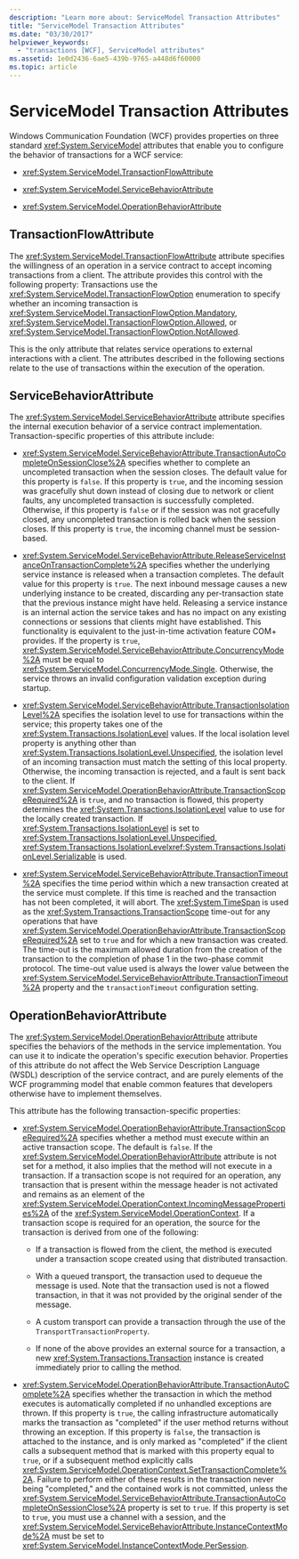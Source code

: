 ```yaml
---
description: "Learn more about: ServiceModel Transaction Attributes"
title: "ServiceModel Transaction Attributes"
ms.date: "03/30/2017"
helpviewer_keywords:
  - "transactions [WCF], ServiceModel attributes"
ms.assetid: 1e0d2436-6ae5-439b-9765-a448d6f60000
ms.topic: article
---
```

# ServiceModel Transaction Attributes

Windows Communication Foundation (WCF) provides properties on three standard <xref:System.ServiceModel> attributes that enable you to configure the behavior of transactions for a WCF service:

- <xref:System.ServiceModel.TransactionFlowAttribute>

- <xref:System.ServiceModel.ServiceBehaviorAttribute>

- <xref:System.ServiceModel.OperationBehaviorAttribute>

## TransactionFlowAttribute

The <xref:System.ServiceModel.TransactionFlowAttribute> attribute specifies the willingness of an operation in a service contract to accept incoming transactions from a client. The attribute provides this control with the following property: Transactions use the <xref:System.ServiceModel.TransactionFlowOption> enumeration to specify whether an incoming transaction is <xref:System.ServiceModel.TransactionFlowOption.Mandatory>, <xref:System.ServiceModel.TransactionFlowOption.Allowed>, or <xref:System.ServiceModel.TransactionFlowOption.NotAllowed>.

This is the only attribute that relates service operations to external interactions with a client. The attributes described in the following sections relate to the use of transactions within the execution of the operation.

## ServiceBehaviorAttribute

The <xref:System.ServiceModel.ServiceBehaviorAttribute> attribute specifies the internal execution behavior of a service contract implementation. Transaction-specific properties of this attribute include:

- <xref:System.ServiceModel.ServiceBehaviorAttribute.TransactionAutoCompleteOnSessionClose%2A> specifies whether to complete an uncompleted transaction when the session closes. The default value for this property is `false`. If this property is `true`, and the incoming session was gracefully shut down instead of closing due to network or client faults, any uncompleted transaction is successfully completed. Otherwise, if this property is `false` or if the session was not gracefully closed, any uncompleted transaction is rolled back when the session closes. If this property is `true`, the incoming channel must be session-based.

- <xref:System.ServiceModel.ServiceBehaviorAttribute.ReleaseServiceInstanceOnTransactionComplete%2A> specifies whether the underlying service instance is released when a transaction completes. The default value for this property is `true`. The next inbound message causes a new underlying instance to be created, discarding any per-transaction state that the previous instance might have held. Releasing a service instance is an internal action the service takes and has no impact on any existing connections or sessions that clients might have established. This functionality is equivalent to the just-in-time activation feature COM+ provides. If the property is `true`, <xref:System.ServiceModel.ServiceBehaviorAttribute.ConcurrencyMode%2A> must be equal to <xref:System.ServiceModel.ConcurrencyMode.Single>. Otherwise, the service throws an invalid configuration validation exception during startup.

- <xref:System.ServiceModel.ServiceBehaviorAttribute.TransactionIsolationLevel%2A> specifies the isolation level to use for transactions within the service; this property takes one of the <xref:System.Transactions.IsolationLevel> values. If the local isolation level property is anything other than <xref:System.Transactions.IsolationLevel.Unspecified>, the isolation level of an incoming transaction must match the setting of this local property. Otherwise, the incoming transaction is rejected, and a fault is sent back to the client. If <xref:System.ServiceModel.OperationBehaviorAttribute.TransactionScopeRequired%2A> is `true`, and no transaction is flowed, this property determines the <xref:System.Transactions.IsolationLevel> value to use for the locally created transaction. If <xref:System.Transactions.IsolationLevel> is set to <xref:System.Transactions.IsolationLevel.Unspecified>, <xref:System.Transactions.IsolationLevel><xref:System.Transactions.IsolationLevel.Serializable> is used.

- <xref:System.ServiceModel.ServiceBehaviorAttribute.TransactionTimeout%2A> specifies the time period within which a new transaction created at the service must complete. If this time is reached and the transaction has not been completed, it will abort. The <xref:System.TimeSpan> is used as the <xref:System.Transactions.TransactionScope> time-out for any operations that have <xref:System.ServiceModel.OperationBehaviorAttribute.TransactionScopeRequired%2A> set to `true` and for which a new transaction was created. The time-out is the maximum allowed duration from the creation of the transaction to the completion of phase 1 in the two-phase commit protocol. The time-out value used is always the lower value between the <xref:System.ServiceModel.ServiceBehaviorAttribute.TransactionTimeout%2A> property and the `transactionTimeout` configuration setting.

## OperationBehaviorAttribute

The <xref:System.ServiceModel.OperationBehaviorAttribute> attribute specifies the behaviors of the methods in the service implementation. You can use it to indicate the operation's specific execution behavior. Properties of this attribute do not affect the Web Service Description Language (WSDL) description of the service contract, and are purely elements of the WCF programming model that enable common features that developers otherwise have to implement themselves.

This attribute has the following transaction-specific properties:

- <xref:System.ServiceModel.OperationBehaviorAttribute.TransactionScopeRequired%2A> specifies whether a method must execute within an active transaction scope. The default is `false`. If the <xref:System.ServiceModel.OperationBehaviorAttribute> attribute is not set for a method, it also implies that the method will not execute in a transaction. If a transaction scope is not required for an operation, any transaction that is present within the message header is not activated and remains as an element of the <xref:System.ServiceModel.OperationContext.IncomingMessageProperties%2A> of the <xref:System.ServiceModel.OperationContext>. If a transaction scope is required for an operation, the source for the transaction is derived from one of the following:

  - If a transaction is flowed from the client, the method is executed under a transaction scope created using that distributed transaction.

  - With a queued transport, the transaction used to dequeue the message is used. Note that the transaction used is not a flowed transaction, in that it was not provided by the original sender of the message.

  - A custom transport can provide a transaction through the use of the `TransportTransactionProperty`.

  - If none of the above provides an external source for a transaction, a new <xref:System.Transactions.Transaction> instance is created immediately prior to calling the method.

- <xref:System.ServiceModel.OperationBehaviorAttribute.TransactionAutoComplete%2A> specifies whether the transaction in which the method executes is automatically completed if no unhandled exceptions are thrown. If this property is `true`, the calling infrastructure automatically marks the transaction as "completed" if the user method returns without throwing an exception. If this property is `false`, the transaction is attached to the instance, and is only marked as "completed" if the client calls a subsequent method that is marked with this property equal to `true`, or if a subsequent method explicitly calls <xref:System.ServiceModel.OperationContext.SetTransactionComplete%2A>. Failure to perform either of these results in the transaction never being "completed," and the contained work is not committed, unless the <xref:System.ServiceModel.ServiceBehaviorAttribute.TransactionAutoCompleteOnSessionClose%2A> property is set to `true`. If this property is set to `true`, you must use a channel with a session, and the <xref:System.ServiceModel.ServiceBehaviorAttribute.InstanceContextMode%2A> must be set to <xref:System.ServiceModel.InstanceContextMode.PerSession>.
